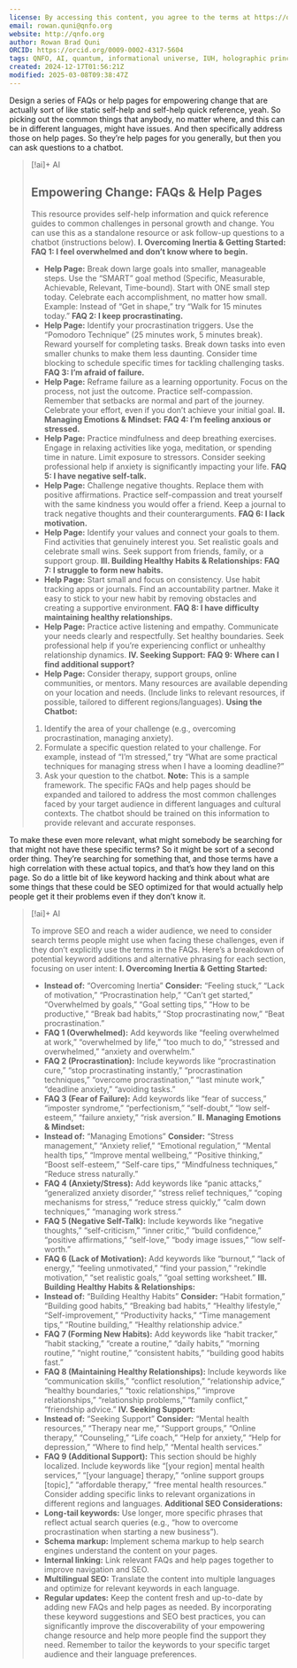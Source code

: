 ```yaml
---
license: By accessing this content, you agree to the terms at https://qnfo.org/LICENSE
email: rowan.quni@qnfo.org
website: http://qnfo.org
author: Rowan Brad Quni
ORCID: https://orcid.org/0009-0002-4317-5604
tags: QNFO, AI, quantum, informational universe, IUH, holographic principle
created: 2024-12-17T01:56:21Z
modified: 2025-03-08T09:38:47Z
---
```


Design a series of FAQs or help pages for empowering change that are actually sort of like static self-help and self-help quick reference, yeah. So picking out the common things that anybody, no matter where, and this can be in different languages, might have issues. And then specifically address those on help pages. So they’re help pages for you generally, but then you can ask questions to a chatbot.

> [!ai]+ AI
>
> ## Empowering Change: FAQs & Help Pages
> This resource provides self-help information and quick reference guides to common challenges in personal growth and change. You can use this as a standalone resource or ask follow-up questions to a chatbot (instructions below).
> **I. Overcoming Inertia & Getting Started:**
> **FAQ 1: I feel overwhelmed and don’t know where to begin.**
> - **Help Page:** Break down large goals into smaller, manageable steps. Use the “SMART” goal method (Specific, Measurable, Achievable, Relevant, Time-bound). Start with ONE small step today. Celebrate each accomplishment, no matter how small. Example: Instead of “Get in shape,” try “Walk for 15 minutes today.”
> **FAQ 2: I keep procrastinating.**
> - **Help Page:** Identify your procrastination triggers. Use the “Pomodoro Technique” (25 minutes work, 5 minutes break). Reward yourself for completing tasks. Break down tasks into even smaller chunks to make them less daunting. Consider time blocking to schedule specific times for tackling challenging tasks.
> **FAQ 3: I’m afraid of failure.**
> - **Help Page:** Reframe failure as a learning opportunity. Focus on the process, not just the outcome. Practice self-compassion. Remember that setbacks are normal and part of the journey. Celebrate your effort, even if you don’t achieve your initial goal.
> **II. Managing Emotions & Mindset:**
> **FAQ 4: I’m feeling anxious or stressed.**
> - **Help Page:** Practice mindfulness and deep breathing exercises. Engage in relaxing activities like yoga, meditation, or spending time in nature. Limit exposure to stressors. Consider seeking professional help if anxiety is significantly impacting your life.
> **FAQ 5: I have negative self-talk.**
> - **Help Page:** Challenge negative thoughts. Replace them with positive affirmations. Practice self-compassion and treat yourself with the same kindness you would offer a friend. Keep a journal to track negative thoughts and their counterarguments.
> **FAQ 6: I lack motivation.**
> - **Help Page:** Identify your values and connect your goals to them. Find activities that genuinely interest you. Set realistic goals and celebrate small wins. Seek support from friends, family, or a support group.
> **III. Building Healthy Habits & Relationships:**
> **FAQ 7: I struggle to form new habits.**
> - **Help Page:** Start small and focus on consistency. Use habit tracking apps or journals. Find an accountability partner. Make it easy to stick to your new habit by removing obstacles and creating a supportive environment.
> **FAQ 8: I have difficulty maintaining healthy relationships.**
> - **Help Page:** Practice active listening and empathy. Communicate your needs clearly and respectfully. Set healthy boundaries. Seek professional help if you’re experiencing conflict or unhealthy relationship dynamics.
> **IV. Seeking Support:**
> **FAQ 9: Where can I find additional support?**
> - **Help Page:** Consider therapy, support groups, online communities, or mentors. Many resources are available depending on your location and needs. (Include links to relevant resources, if possible, tailored to different regions/languages).
> **Using the Chatbot:**
> 1.  Identify the area of your challenge (e.g., overcoming procrastination, managing anxiety).
> 2.  Formulate a specific question related to your challenge. For example, instead of “I’m stressed,” try “What are some practical techniques for managing stress when I have a looming deadline?”
> 3.  Ask your question to the chatbot.
> **Note:** This is a sample framework. The specific FAQs and help pages should be expanded and tailored to address the most common challenges faced by your target audience in different languages and cultural contexts. The chatbot should be trained on this information to provide relevant and accurate responses.

To make these even more relevant, what might somebody be searching for that might not have these specific terms? So it might be sort of a second order thing. They’re searching for something that, and those terms have a high correlation with these actual topics, and that’s how they land on this page. So do a little bit of like keyword hacking and think about what are some things that these could be SEO optimized for that would actually help people get it their problems even if they don’t know it.

> [!ai]+ AI
>
> To improve SEO and reach a wider audience, we need to consider search terms people might use when facing these challenges, even if they don’t explicitly use the terms in the FAQs. Here’s a breakdown of potential keyword additions and alternative phrasing for each section, focusing on user intent:
> **I. Overcoming Inertia & Getting Started:**
> - **Instead of:** “Overcoming Inertia” **Consider:** “Feeling stuck,” “Lack of motivation,” “Procrastination help,” “Can’t get started,” “Overwhelmed by goals,” “Goal setting tips,” “How to be productive,” “Break bad habits,” “Stop procrastinating now,” “Beat procrastination.”
> - **FAQ 1 (Overwhelmed):** Add keywords like “feeling overwhelmed at work,” “overwhelmed by life,” “too much to do,” “stressed and overwhelmed,” “anxiety and overwhelm.”
> - **FAQ 2 (Procrastination):** Include keywords like “procrastination cure,” “stop procrastinating instantly,” “procrastination techniques,” “overcome procrastination,” “last minute work,” “deadline anxiety,” “avoiding tasks.”
> - **FAQ 3 (Fear of Failure):** Add keywords like “fear of success,” “imposter syndrome,” “perfectionism,” “self-doubt,” “low self-esteem,” “failure anxiety,” “risk aversion.”
> **II. Managing Emotions & Mindset:**
> - **Instead of:** “Managing Emotions” **Consider:** “Stress management,” “Anxiety relief,” “Emotional regulation,” “Mental health tips,” “Improve mental wellbeing,” “Positive thinking,” “Boost self-esteem,” “Self-care tips,” “Mindfulness techniques,” “Reduce stress naturally.”
> - **FAQ 4 (Anxiety/Stress):** Add keywords like “panic attacks,” “generalized anxiety disorder,” “stress relief techniques,” “coping mechanisms for stress,” “reduce stress quickly,” “calm down techniques,” “managing work stress.”
> - **FAQ 5 (Negative Self-Talk):** Include keywords like “negative thoughts,” “self-criticism,” “inner critic,” “build confidence,” “positive affirmations,” “self-love,” “body image issues,” “low self-worth.”
> - **FAQ 6 (Lack of Motivation):** Add keywords like “burnout,” “lack of energy,” “feeling unmotivated,” “find your passion,” “rekindle motivation,” “set realistic goals,” “goal setting worksheet.”
> **III. Building Healthy Habits & Relationships:**
> - **Instead of:** “Building Healthy Habits” **Consider:** “Habit formation,” “Building good habits,” “Breaking bad habits,” “Healthy lifestyle,” “Self-improvement,” “Productivity hacks,” “Time management tips,” “Routine building,” “Healthy relationship advice.”
> - **FAQ 7 (Forming New Habits):** Add keywords like “habit tracker,” “habit stacking,” “create a routine,” “daily habits,” “morning routine,” “night routine,” “consistent habits,” “building good habits fast.”
> - **FAQ 8 (Maintaining Healthy Relationships):** Include keywords like “communication skills,” “conflict resolution,” “relationship advice,” “healthy boundaries,” “toxic relationships,” “improve relationships,” “relationship problems,” “family conflict,” “friendship advice.”
> **IV. Seeking Support:**
> - **Instead of:** “Seeking Support” **Consider:** “Mental health resources,” “Therapy near me,” “Support groups,” “Online therapy,” “Counseling,” “Life coach,” “Help for anxiety,” “Help for depression,” “Where to find help,” “Mental health services.”
> - **FAQ 9 (Additional Support):** This section should be highly localized. Include keywords like “[your region] mental health services,” “[your language] therapy,” “online support groups [topic],” “affordable therapy,” “free mental health resources.” Consider adding specific links to relevant organizations in different regions and languages.
> **Additional SEO Considerations:**
> - **Long-tail keywords:** Use longer, more specific phrases that reflect actual search queries (e.g., “how to overcome procrastination when starting a new business”).
> - **Schema markup:** Implement schema markup to help search engines understand the content on your pages.
> - **Internal linking:** Link relevant FAQs and help pages together to improve navigation and SEO.
> - **Multilingual SEO:** Translate the content into multiple languages and optimize for relevant keywords in each language.
> - **Regular updates:** Keep the content fresh and up-to-date by adding new FAQs and help pages as needed.
> By incorporating these keyword suggestions and SEO best practices, you can significantly improve the discoverability of your empowering change resource and help more people find the support they need. Remember to tailor the keywords to your specific target audience and their language preferences.
